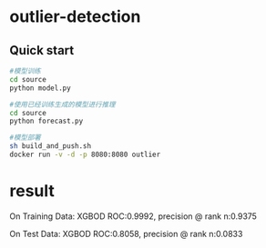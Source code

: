 # outlier-detection

## Quick start

``` sh
#模型训练
cd source
python model.py
```

```sh
#使用已经训练生成的模型进行推理
cd source
python forecast.py
```

``` sh
#模型部署
sh build_and_push.sh
docker run -v -d -p 8080:8080 outlier
```



# result
On Training Data:
XGBOD ROC:0.9992, precision @ rank n:0.9375

On Test Data:
XGBOD ROC:0.8058, precision @ rank n:0.0833
